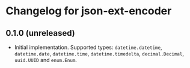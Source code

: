 Changelog for json-ext-encoder
==============================

0.1.0 (unreleased)
------------------

- Initial implementation. Supported types: `datetime.datetime`, `datetime.date`, `datetime.time`, `datetime.timedelta`, `decimal.Decimal`, `uuid.UUID` and `enum.Enum`.
